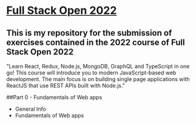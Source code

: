 # [Full Stack Open 2022](https://fullstackopen.com/en/)

## This is my repository for the submission of exercises contained in the 2022 course of Full Stack Open 2022

"Learn React, Redux, Node.js, MongoDB, GraphQL and TypeScript in one go! This course will introduce you to modern JavaScript-based web development. The main focus is on building single page applications with ReactJS that use REST APIs built with Node.js."

##Part 0 - Fundamentals of Web apps
* General Info
* Fundamentals of Web apps
